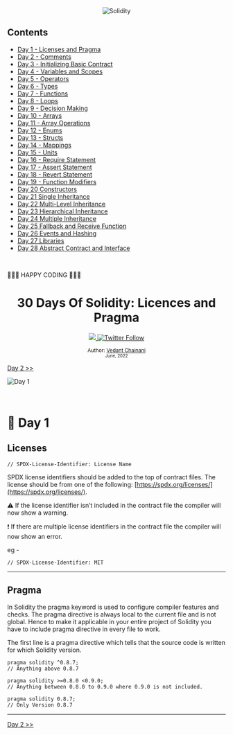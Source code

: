 <div align="center">

<img src="https://img.shields.io/static/v1?label=solidity&message=v0.8.7&color=2ea44f&logo=solidity" alt="Solidity">

</div>

## Contents

- [Day 1 - Licenses and Pragma](./Day%2001%20-%20Licenses%20and%20Pragma/readme.md)
- [Day 2 - Comments](./Day%2002%20-%20Comments/readme.md)
- [Day 3 - Initializing Basic Contract](./Day%2003%20-%20Initializing%20Basic%20Contract/readme.md)
- [Day 4 - Variables and Scopes](./Day%2004%20-%20Variables%20and%20Scopes/readme.md)
- [Day 5 - Operators](./Day%2005%20-%20Operators/readme.md)
- [Day 6 - Types](./Day%2006%20-%20Types/readme.md)
- [Day 7 - Functions](./Day%2007%20-%20Functions/readme.md)
- [Day 8 - Loops](./Day%2008%20-%20Loops/readme.md)
- [Day 9 - Decision Making](./Day%2009%20-%20Decision%20Making/readme.md)
- [Day 10 - Arrays](./Day%2010%20-%20Arrays/readme.md)
- [Day 11 - Array Operations](./Day%2011%20-%20Array%20Operations/readme.md)
- [Day 12 - Enums](./Day%2012%20-%20Enums/readme.md)
- [Day 13 - Structs](./Day%2013%20-%20Structs/readme.md)
- [Day 14 - Mappings](./Day%2014%20-%20Mappings/readme.md)
- [Day 15 - Units](./Day%2015%20-%20Units/readme.md)
- [Day 16 - Require Statement](./Day%2016%20-%20Require%20Statement/readme.md)
- [Day 17 - Assert Statement](./Day%2017%20-%20Assert%20Statement/readme.md)
- [Day 18 - Revert Statement](./Day%2018%20-%20Revert%20Statement/readme.md)
- [Day 19 - Function Modifiers](./Day%2019%20-%20Function%20Modifiers/readme.md)
- [Day 20 Constructors](./Day%2020%20-%20Constructors/readme.md)
- [Day 21 Single Inheritance](./Day%2021%20-%20Single%20Inheritance/readme.md)
- [Day 22 Multi-Level Inheritance](./Day%2022%20-%20Multi-level%20Inheritance/readme.md)
- [Day 23 Hierarchical Inheritance](./Day%2023%20-%20Hierarchical%20Inheritance/readme.md)
- [Day 24 Multiple Inheritance](./Day%2024%20-%20Multiple%20Inheritance/readme.md)
- [Day 25 Fallback and Receive Function](./Day%2025%20-%20Fallback%20and%20Receive%20Function/readme.md)
- [Day 26 Events and Hashing](./Day%2026%20-%20Events%20and%20Hashing/readme.md)
- [Day 27 Libraries](./Day%2027%20-%20Libraries/readme.md)
- [Day 28 Abstract Contract and Interface](./Day%2028%20-%20Abstract%20Contract%20and%20Interface/readme.md)

<br>

🧡🧡🧡 HAPPY CODING 🧡🧡🧡

<div align="center">
  <h1> 30 Days Of Solidity: Licences and Pragma</h1>
  <a class="header-badge" target="_blank" href="https://dev.to/envoy_">
  <img src="https://img.shields.io/badge/dev.to-0A0A0A?style=for-the-badge&logo=devdotto&logoColor=white">
  </a>
  <a class="header-badge" target="_blank" href="https://twitter.com/Envoy_1084">
  <img alt="Twitter Follow" src="https://img.shields.io/twitter/follow/Envoy_1084?style=social">
  </a>

<sub>Author:
<a href="https://dev.to/envoy_" target="_blank">Vedant Chainani</a><br>
<small> June, 2022</small>
</sub>

</div>

[Day 2 >>](./Day%2002%20-%20Comments/readme.md)

![Day 1](./Day%2001%20-%20Licenses%20and%20Pragma/cover.png)

<br>

# 📔 Day 1

## Licenses

```solidity
// SPDX-License-Identifier: License Name
```

SPDX license identifiers should be added to the top of contract files.
The license should be from one of the following: [https://spdx.org/licenses/](https://spdx.org/licenses/).

⚠️ If the license identifier isn’t included in the contract file the compiler will now show a warning.

❗ If there are multiple license identifiers in the contract file the compiler will now show an error.

eg -

```solidity
// SPDX-License-Identifier: MIT
```

---

## Pragma

In Solidity the pragma keyword is used to configure compiler features and checks. The pragma directive is always local to the current file and is not global. Hence to make it applicable in your entire project of Solidity you have to include pragma directive in every file to work.

The first line is a pragma directive which tells that the source code is written for which Solidity version.

```solidity
pragma solidity ^0.8.7;
// Anything above 0.8.7

pragma solidity >=0.8.0 <0.9.0;
// Anything between 0.8.0 to 0.9.0 where 0.9.0 is not included.

pragma solidity 0.8.7;
// Only Version 0.8.7
```

---

[Day 2 >>](./Day%2002%20-%20Comments/readme.md)
